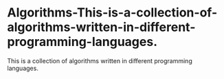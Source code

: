 # Algorithms-This-is-a-collection-of-algorithms-written-in-different-programming-languages.
This is a collection of algorithms written in different programming languages.
